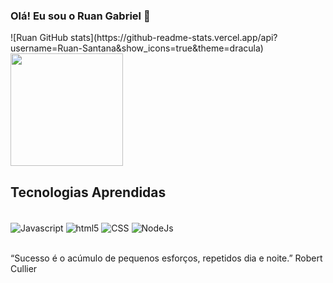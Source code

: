 ### Olá! Eu sou o Ruan Gabriel 👋

 <div>
 ![Ruan GitHub stats](https://github-readme-stats.vercel.app/api?username=Ruan-Santana&show_icons=true&theme=dracula)
   <!--<img src="https://github-readme-stats.vercel.app/api?username=Ruan-Santana&amp;bg_color=30,e96443,904e95&amp;title_color=fff&amp;text_color=#0eaddb;&show_icons=true&include_all_commits=true&count_private=true" style="max-width: 100%;">-->
  <img height="180em" src="https://github-readme-stats.vercel.app/api/top-langs/?username=Ruan-Santana&layout=compact&langs_count=6&theme=dracula"/>
</div>

## Tecnologias Aprendidas

<div style="display: inline_block"><br>
  <img align="center" alt="Javascript" src="https://img.shields.io/badge/JavaScript-323330?style=for-the-badge&logo=javascript&logoColor=F7DF1E">
  <img align="center" alt="html5" src="https://img.shields.io/badge/HTML5-E34F26?style=for-the-badge&logo=html5&logoColor=white">
  <img align="center" alt="CSS" src="https://img.shields.io/badge/CSS3-1572B6?style=for-the-badge&logo=css3&logoColor=white">
  <img align="center" alt="NodeJs" src="https://img.shields.io/badge/Node.js-43853D?style=for-the-badge&logo=node.js&logoColor=white">
</div><br/>

“Sucesso é o acúmulo de pequenos esforços, repetidos dia e noite.”
Robert Cullier 
